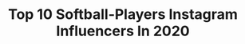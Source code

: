 ---
title: Top 10 Softball-Players Instagram Influencers In 2020
description: >-
  Find top softball-players Instagram influencers in 2020. Most popular hashtags: #workout #softball #quarantine #abs.
platform: Instagram
profiles:
  - username: "khollataylor"
    fullname: >-
      🅚🅗🅐🅛🅐
    location: "United States"
    followers: 6344
    engagement: 1059
    commentsToLikes: 0.045846
    avatar: "https://scontent-lhr8-1.cdninstagram.com/v/t51.2885-19/s320x320/60973040_430813897477184_7787409588986314752_n.jpg?_nc_ht=scontent-lhr8-1.cdninstagram.com&_nc_ohc=OHecLOIpqYMAX9b5GPH&oh=11c779bf62aa4f77cd31c51b2c50a01d&oe=5EBC0946"
    verified: false
    hashtags: "#2020, #quartercentclub2, #plit, #theforceisfemale"
  - username: "nikki_____p"
    fullname: >-
      Nicole Pendley
    location: "United States"
    followers: 15622
    engagement: 951
    commentsToLikes: 0.014223
    avatar: "https://scontent-atl3-1.cdninstagram.com/v/t51.2885-19/s320x320/67649823_482035272370128_5457139095010541568_n.jpg?_nc_ht=scontent-atl3-1.cdninstagram.com&_nc_ohc=bixRFJBpwTIAX8Sg0Am&oh=5fe6f929cc3440a8fbed5ca78760f7d4&oe=5EB9F4EA"
    verified: false
    hashtags: ""
  - username: "urka_20"
    fullname: >-
      Erika Piancastelli 🦋
    location: "Italy"
    followers: 10565
    engagement: 1398
    commentsToLikes: 0.013241
    avatar: "https://scontent-lhr8-1.cdninstagram.com/v/t51.2885-19/s320x320/88129995_2514168132245599_866661101104791552_n.jpg?_nc_ht=scontent-lhr8-1.cdninstagram.com&_nc_ohc=YbAuSM3n_2UAX9Vnehk&oh=8a3ef66d3e6e19c891ea3ff9d5b858c0&oe=5EBC6DE6"
    verified: false
    hashtags: "#wearenotdoneyet, #playoffs, #garbanzo, #happythursday"
  - username: "elenachristine_s"
    fullname: >-
      elena stavinoha 🇨🇿🇵🇪
    location: "United States"
    followers: 17613
    engagement: 1443
    commentsToLikes: 0.011004
    avatar: "https://scontent-ams4-1.cdninstagram.com/v/t51.2885-19/s320x320/92657409_2658335367762179_2552771339169562624_n.jpg?_nc_ht=scontent-ams4-1.cdninstagram.com&_nc_ohc=-pcov7tgO9oAX_zG5ND&oh=cf160227801ecad4d03d93732f2074df&oe=5EBB50CE"
    verified: false
    hashtags: "#happyathome, #athome, #reallifeathome, #funny"
  - username: "hayliemac8"
    fullname: >-
      Haylie McCleney, MS, CSCS
    location: "United States"
    followers: 36481
    engagement: 571
    commentsToLikes: 0.011994
    avatar: "https://scontent-lhr8-1.cdninstagram.com/v/t51.2885-19/s320x320/74391902_541631346378836_463598241649262592_n.jpg?_nc_ht=scontent-lhr8-1.cdninstagram.com&_nc_ohc=91skJqxdbzAAX81qJHK&oh=129c1051fa8b101a2c2d2fcc0d304bb8&oe=5EBA55C5"
    verified: true
    hashtags: "#tokyo2020, #happyholidays, #tistheseason, #teamnb"
  - username: "shelbypendley"
    fullname: >-
      shelby (pendley) McCranie
    location: ""
    followers: 13778
    engagement: 726
    commentsToLikes: 0.010637
    avatar: "https://scontent-lhr8-1.cdninstagram.com/v/t51.2885-19/s320x320/80683570_1250616378482224_1882629838242578432_n.jpg?_nc_ht=scontent-lhr8-1.cdninstagram.com&_nc_ohc=kDnWuDlXikwAX--FTyX&oh=3cf46ef6ea67ba56b195c1c7b98f2a21&oe=5EBA2A8B"
    verified: false
    hashtags: "#backtoback"
  - username: "meganwiggins25"
    fullname: >-
      Megan Wiggins
    location: "United States"
    followers: 10071
    engagement: 441
    commentsToLikes: 0.024794
    avatar: "https://scontent-ams4-1.cdninstagram.com/v/t51.2885-19/s320x320/38989797_2258756037471070_2672734702074331136_n.jpg?_nc_ht=scontent-ams4-1.cdninstagram.com&_nc_ohc=dMzYlbnQlk0AX_xQtqy&oh=b1f5d63b605fb810834f5cc7098af201&oe=5EB0237C"
    verified: false
    hashtags: "#nationaldogday, #champlife, #select30, #team13"
  - username: "aj_andrews_"
    fullname: >-
      A.J. Andrews
    location: "United States"
    followers: 35823
    engagement: 486
    commentsToLikes: 0.024047
    avatar: "https://scontent-lhr8-1.cdninstagram.com/v/t51.2885-19/s320x320/47581913_129795277938691_3203358987869224960_n.jpg?_nc_ht=scontent-lhr8-1.cdninstagram.com&_nc_ohc=UpkTLG3dy_kAX-udAAm&oh=50d37ef35ddebb0e11bc88dd04a72baa&oe=5EB94E32"
    verified: true
    hashtags: "#corestrength, #wellness, #andrews, #athlete"
  - username: "joebereta"
    fullname: >-
      joebereta
    location: ""
    followers: 203471
    engagement: 161
    commentsToLikes: 0.007158
    avatar: "https://scontent-ams4-1.cdninstagram.com/v/t51.2885-19/s320x320/16583225_1554494674579499_8142033751442980864_a.jpg?_nc_ht=scontent-ams4-1.cdninstagram.com&_nc_ohc=XF19wTkUsdgAX_mXFSQ&oh=39ae7fb3e5eb67d7b1f3d12d3752f748&oe=5EB3AB87"
    verified: true
    hashtags: "#fightthestick, #notokay, #marchmadness, #dftba"
  - username: "ivaanagram"
    fullname: >-
      Ivy 🇧🇬 🇺🇸
    location: ""
    followers: 34575
    engagement: 544
    commentsToLikes: 0.005562
    avatar: "https://scontent-ams4-1.cdninstagram.com/v/t51.2885-19/s320x320/91188452_217528332929858_5803062306560540672_n.jpg?_nc_ht=scontent-ams4-1.cdninstagram.com&_nc_ohc=C6VrbrAOdv8AX-N9ySa&oh=e0c9f0793b855c8b572ab3703877ec4b&oe=5EBACBF7"
    verified: false
    hashtags: "#actingchallage, #bighead, #game, #foryourpage"
---